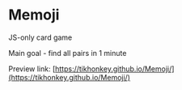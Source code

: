 # Memoji
JS-only card game

Main goal - find all pairs in 1 minute

Preview link: [https://tikhonkey.github.io/Memoji/](https://tikhonkey.github.io/Memoji/)
